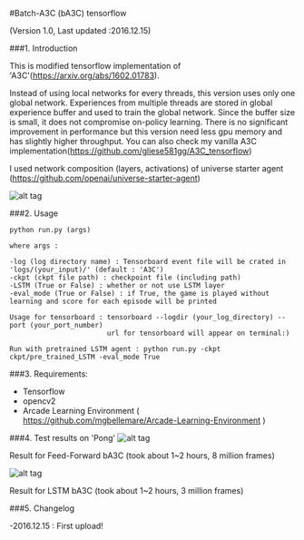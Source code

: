 #Batch-A3C (bA3C) tensorflow

(Version 1.0, Last updated :2016.12.15)

###1. Introduction

This is modified tensorflow implementation of 'A3C'(https://arxiv.org/abs/1602.01783).

Instead of using local networks for every threads, this version uses only one global network. Experiences from multiple threads are stored in global experience buffer and used to train the global network. Since the buffer size is small, it does not compromise on-policy learning. There is no significant improvement in performance but this version need less gpu memory and has slightly higher throughput. You can also check my vanilla A3C implementation(https://github.com/gliese581gg/A3C_tensorflow)

I used network composition (layers, activations) of universe starter agent (https://github.com/openai/universe-starter-agent)

![alt tag](https://github.com/gliese581gg/batch-A3C_tensorflow/blob/master/screenshots/bA3C.PNG)





###2. Usage

    python run.py (args)

    where args :

    -log (log directory name) : Tensorboard event file will be crated in 'logs/(your_input)/' (default : 'A3C')
    -ckpt (ckpt file path) : checkpoint file (including path)
    -LSTM (True or False) : whether or not use LSTM layer
    -eval_mode (True or False) : if True, the game is played without learning and score for each episode will be printed
    
    Usage for tensorboard : tensorboard --logdir (your_log_directory) --port (your_port_number)
                            url for tensorboard will appear on terminal:)
                           
    Run with pretrained LSTM agent : python run.py -ckpt ckpt/pre_trained_LSTM -eval_mode True


###3. Requirements:

- Tensorflow
- opencv2
- Arcade Learning Environment ( https://github.com/mgbellemare/Arcade-Learning-Environment )

###4. Test results on 'Pong'
![alt tag](https://github.com/gliese581gg/batch-A3C_tensorflow/blob/master/screenshots/batch-A3CFF.PNG)

Result for Feed-Forward bA3C (took about 1~2 hours, 8 million frames)


![alt tag](https://github.com/gliese581gg/batch-A3C_tensorflow/blob/master/screenshots/batch-A3CLSTM.PNG)

Result for LSTM bA3C (took about 1~2 hours, 3 million frames)


###5. Changelog

-2016.12.15 : First upload!
